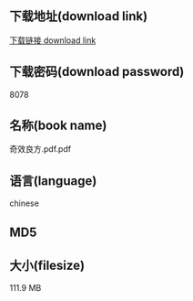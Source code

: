 ## 下载地址(download link)
[下载链接 download link](https://tutu365.netlify.app/?s=%E5%A5%87%E6%95%88%E8%89%AF%E6%96%B9.pdf)

## 下载密码(download password)
8078

## 名称(book name)
奇效良方.pdf.pdf

## 语言(language)
chinese

## MD5


## 大小(filesize)
111.9 MB
